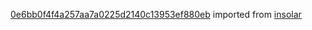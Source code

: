 [0e6bb0f4f4a257aa7a0225d2140c13953ef880eb](https://github.com/insolar/insolar/commit/0e6bb0f4f4a257aa7a0225d2140c13953ef880eb) imported from [insolar](https://github.com/insolar/insolar)
